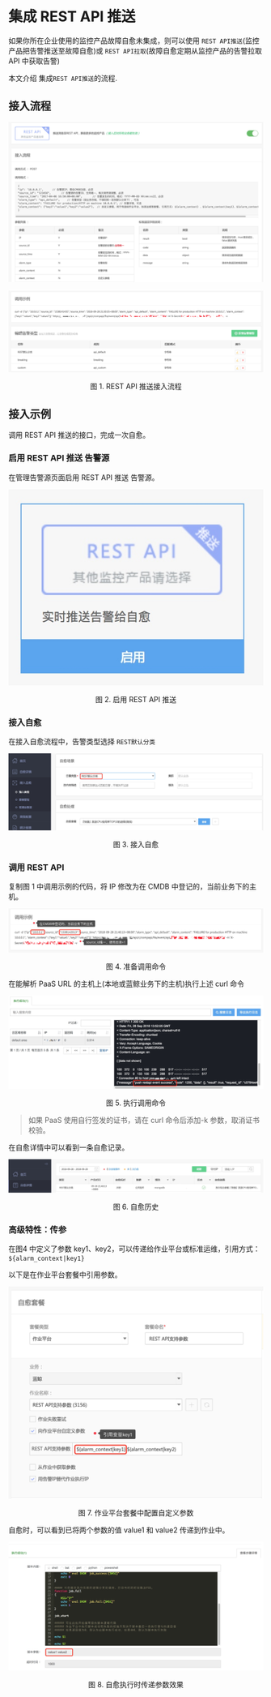 # 集成 REST API 推送

如果你所在企业使用的监控产品故障自愈未集成，则可以使用 `REST API推送`(监控产品把告警推送至故障自愈)或 `REST API拉取`(故障自愈定期从监控产品的告警拉取 API 中获取告警)

本文介绍 集成`REST API推送`的流程.

## 接入流程

![-w2020](../assets/15381412682846.jpg)

![-w2020](../assets/15381413719557.jpg)
<center>图 1. REST API 推送接入流程</center>

## 接入示例

调用 REST API 推送的接口，完成一次自愈。

### 启用 REST API 推送 告警源

在管理告警源页面启用 REST API 推送 告警源。

![-w254](../assets/15381415072533.jpg)
<center>图 2. 启用 REST API 推送</center>

### 接入自愈

在接入自愈流程中，告警类型选择 `REST默认分类`

![-w2020](../assets/15381417577227.jpg)
<center>图 3. 接入自愈</center>

### 调用 REST API

复制图 1 中调用示例的代码，将 IP 修改为在 CMDB 中登记的，当前业务下的主机。

![-w2020](../assets/15381421775104.jpg)
<center>图 4. 准备调用命令</center>

在能解析 PaaS URL 的主机上(本地或蓝鲸业务下的主机)执行上述 curl 命令

![-w2020](../assets/15381425835734.jpg)
<center>图 5. 执行调用命令</center>

> 如果 PaaS 使用自行签发的证书，请在 curl 命令后添加-k 参数，取消证书校验。

在自愈详情中可以看到一条自愈记录。

![-w2020](../assets/15381426254105.jpg)
<center>图 6. 自愈历史</center>

### 高级特性：传参

在图4 中定义了参数 key1、key2，可以传递给作业平台或标准运维，引用方式：`${alarm_context|key1}`

以下是在作业平台套餐中引用参数。

![-w2020](../assets/15381428250121.jpg)
<center>图 7. 作业平台套餐中配置自定义参数</center>

自愈时，可以看到已将两个参数的值 value1 和 value2 传递到作业中。

![-w2020](../assets/15381429910417.jpg)
<center>图 8. 自愈执行时传递参数效果</center>
